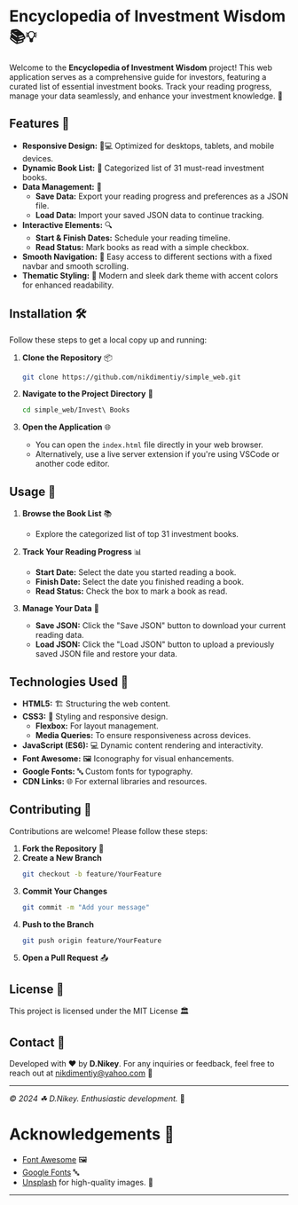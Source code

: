 # Encyclopedia of Investment Wisdom 📚💡

Welcome to the **Encyclopedia of Investment Wisdom** project! This web application serves as a comprehensive guide for investors, featuring a curated list of essential investment books. Track your reading progress, manage your data seamlessly, and enhance your investment knowledge. 🚀

## Features 🌟

- **Responsive Design:** 📱💻 Optimized for desktops, tablets, and mobile devices.
- **Dynamic Book List:** 📖 Categorized list of 31 must-read investment books.
- **Data Management:** 💾
  - **Save Data:** Export your reading progress and preferences as a JSON file.
  - **Load Data:** Import your saved JSON data to continue tracking.
- **Interactive Elements:** 🔍
  - **Start & Finish Dates:** Schedule your reading timeline.
  - **Read Status:** Mark books as read with a simple checkbox.
- **Smooth Navigation:** 🧭 Easy access to different sections with a fixed navbar and smooth scrolling.
- **Thematic Styling:** 🎨 Modern and sleek dark theme with accent colors for enhanced readability.

## Installation 🛠️

Follow these steps to get a local copy up and running:

1. **Clone the Repository** 📦
   ```bash
   git clone https://github.com/nikdimentiy/simple_web.git
   ```

2. **Navigate to the Project Directory** 📂
   ```bash
   cd simple_web/Invest\ Books
   ```

3. **Open the Application** 🌐
   - You can open the `index.html` file directly in your web browser.
   - Alternatively, use a live server extension if you're using VSCode or another code editor.

## Usage 📝

1. **Browse the Book List** 📚
   - Explore the categorized list of top 31 investment books.

2. **Track Your Reading Progress** 📊
   - **Start Date:** Select the date you started reading a book.
   - **Finish Date:** Select the date you finished reading a book.
   - **Read Status:** Check the box to mark a book as read.

3. **Manage Your Data** 💾
   - **Save JSON:** Click the "Save JSON" button to download your current reading data.
   - **Load JSON:** Click the "Load JSON" button to upload a previously saved JSON file and restore your data.

## Technologies Used 🧩

- **HTML5:** 🏗️ Structuring the web content.
- **CSS3:** 🎨 Styling and responsive design.
  - **Flexbox:** For layout management.
  - **Media Queries:** To ensure responsiveness across devices.
- **JavaScript (ES6):** 💻 Dynamic content rendering and interactivity.
- **Font Awesome:** 🖼️ Iconography for visual enhancements.
- **Google Fonts:** 🔤 Custom fonts for typography.
- **CDN Links:** 🌐 For external libraries and resources.

## Contributing 🤝

Contributions are welcome! Please follow these steps:

1. **Fork the Repository** 🍴
2. **Create a New Branch** 
   ```bash
   git checkout -b feature/YourFeature
   ```
3. **Commit Your Changes**
   ```bash
   git commit -m "Add your message"
   ```
4. **Push to the Branch**
   ```bash
   git push origin feature/YourFeature
   ```
5. **Open a Pull Request** 📤

## License 📄

This project is licensed under the MIT License 🏛️

## Contact 📧

Developed with ❤️ by **D.Nikey**. For any inquiries or feedback, feel free to reach out at nikdimentiy@yahoo.com 🌈

---

*© 2024 ☘ D.Nikey. Enthusiastic development.* 🚀

# Acknowledgements 🙏

- [Font Awesome](https://fontawesome.com/) 🖼️
- [Google Fonts](https://fonts.google.com/) 🔤
- [Unsplash](https://unsplash.com/) for high-quality images. 📸

---
